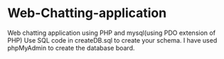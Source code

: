 # Web-Chatting-application
Web chatting application using PHP and mysql(using PDO extension of PHP)
Use SQL code in createDB.sql to create your schema. I have used phpMyAdmin to create the database board.
